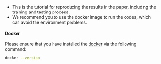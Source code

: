 
+ This is the tutorial for reproducing the results in the paper, including the training and testing process.
+ We recommend you to use the docker image to run the codes, which can avoid the environment problems.

#### Docker
Please ensure that you have installed the [docker](docker.com) via the following command:
```bash
docker --version 
```